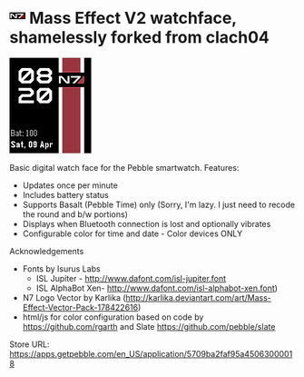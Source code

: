 # ![](resources/images/n7_logo_icon_c_pebble_mono~color.png) Mass Effect V2 watchface, shamelessly forked from clach04

![](screenshots/screenshot_basalt.png)

Basic digital watch face for the Pebble smartwatch. Features:
  * Updates once per minute
  * Includes battery status
  * Supports Basalt (Pebble Time) only (Sorry, I'm lazy. I just need to recode the round and b/w portions)
  * Displays when Bluetooth connection is lost and optionally vibrates
  * Configurable color for time and date - Color devices ONLY

Acknowledgements

  * Fonts by Isurus Labs
      * ISL Jupiter - http://www.dafont.com/isl-jupiter.font
      * ISL AlphaBot Xen- http://www.dafont.com/isl-alphabot-xen.font)
  * N7 Logo Vector by Karlika (http://karlika.deviantart.com/art/Mass-Effect-Vector-Pack-178422616)
  * html/js for color configuration based on code by https://github.com/rgarth and Slate https://github.com/pebble/slate

Store URL:  https://apps.getpebble.com/en_US/application/5709ba2faf95a45063000018
